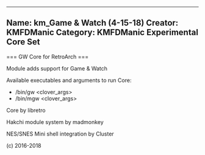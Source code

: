 -----------------------
Name: km_Game & Watch (4-15-18)
Creator: KMFDManic
Category: KMFDManic Experimental Core Set
-----------------------
=== GW Core for RetroArch ===

Module adds support for Game & Watch

Available executables and arguments to run Core:
- /bin/gw <rom> <clover_args>
- /bin/mgw <rom> <clover_args>

Core by libretro

Hakchi module system by madmonkey

NES/SNES Mini shell integration by Cluster

(c) 2016-2018

